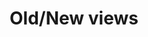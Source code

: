 ---
pid: ch1040
title: Old/New views
location_transcription: somewhere in North Philly land
coordinates: "[-75.15396573696, 39.995862594316]"
zipcode: '19146'
gen_neighborhood: South Philadelphia
neighborhood: Graduate Hospital,Naval Square,Southwest Center City
outside_phl: 
age: '25'
age_range: 20-29
instagram: 
image_file_name: ch_1040.jpg
proposal_transcription: 
topic: Architecture,Industrial
topic_summary: 0, 0, 0
type: 2D,Building
keywords_other: skyline, views, windows
credit: Sam Rosen
image_labels: 
twitter: 
facebook: 
permalink: "/monuments/ch1040/"
layout: item-page
---